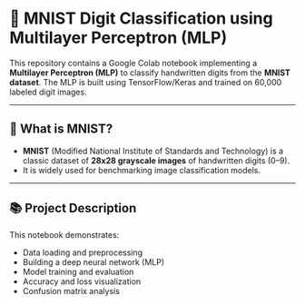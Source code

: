 # 🔢 MNIST Digit Classification using Multilayer Perceptron (MLP)

This repository contains a Google Colab notebook implementing a **Multilayer Perceptron (MLP)** to classify handwritten digits from the **MNIST dataset**. The MLP is built using TensorFlow/Keras and trained on 60,000 labeled digit images.

---

## 🧠 What is MNIST?

- **MNIST** (Modified National Institute of Standards and Technology) is a classic dataset of **28x28 grayscale images** of handwritten digits (0–9).
- It is widely used for benchmarking image classification models.

---

## 📚 Project Description

This notebook demonstrates:

- Data loading and preprocessing
- Building a deep neural network (MLP)
- Model training and evaluation
- Accuracy and loss visualization
- Confusion matrix analysis
